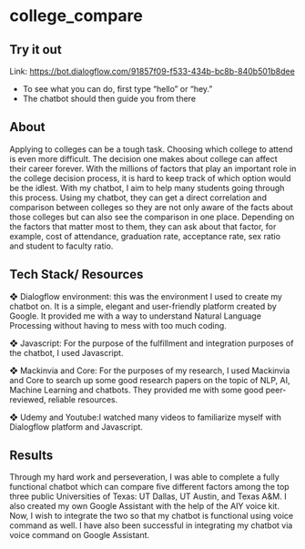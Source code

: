 # college_compare

## Try it out
Link: https://bot.dialogflow.com/91857f09-f533-434b-bc8b-840b501b8dee
-	To see what you can do, first type “hello” or “hey.”
-	The chatbot should then guide you from there

## About
Applying to colleges can be a tough task. Choosing which college to attend is even more difficult. The decision one makes about college can affect their career forever. With the millions of factors that play an important role in the college decision process, it is hard to keep track of which option would be the idlest. With my chatbot, I aim to help many students going through this process. Using my chatbot, they can get a direct correlation and comparison between colleges so they are not only aware of the facts about those colleges but can also see the comparison in one place. Depending on the factors that matter most to them, they can ask about that factor, for example, cost of attendance, graduation rate, acceptance rate, sex ratio and student to faculty ratio. 

## Tech Stack/ Resources
❖	Dialogflow environment: this was the environment I used to create my chatbot on. It is a simple, elegant and user-friendly platform created by Google. It provided me with a way to understand Natural Language Processing without having to mess with too much coding.

❖	Javascript: For the purpose of the fulfillment and integration purposes of the chatbot, I used Javascript.  

❖	Mackinvia and Core: For the purposes of my research, I used Mackinvia and Core to search up some good research papers on the topic of NLP, AI, Machine Learning and chatbots. They provided me with some good peer-reviewed, reliable resources.

❖	Udemy and Youtube:I watched many videos to familiarize myself with Dialogflow platform and Javascript. 


## Results
Through my hard work and perseveration, I was able to complete a fully functional chatbot which can compare five different factors among the top three public Universities of Texas: UT Dallas, UT Austin, and Texas A&M. I also created my own Google Assistant with the help of the AIY voice kit. Now, I wish to integrate the two so that my chatbot is functional using voice command as well. I have also been successful in integrating my chatbot via voice command on Google Assistant. 
